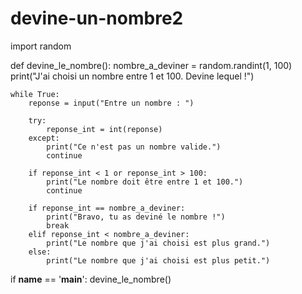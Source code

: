 # devine-un-nombre2
import random

def devine_le_nombre():
    nombre_a_deviner = random.randint(1, 100)
    print("J'ai choisi un nombre entre 1 et 100. Devine lequel !")

    while True:
        reponse = input("Entre un nombre : ")

        try:
            reponse_int = int(reponse)
        except:
            print("Ce n'est pas un nombre valide.")
            continue

        if reponse_int < 1 or reponse_int > 100:
            print("Le nombre doit être entre 1 et 100.")
            continue

        if reponse_int == nombre_a_deviner:
            print("Bravo, tu as deviné le nombre !")
            break
        elif reponse_int < nombre_a_deviner:
            print("Le nombre que j'ai choisi est plus grand.")
        else:
            print("Le nombre que j'ai choisi est plus petit.")

if __name__ == '__main__':
    devine_le_nombre()
